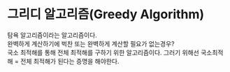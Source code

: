 # 그리디 알고리즘(Greedy Algorithm)
탐욕 알고리즘이라는 알고리즘이다.  
완벽하게 계산하기에 벅찬 또는 완벽하게 계산할 필요가 없는경우?  
국소 최적해를 통해 전체 최적해를 구하기 위한 알고리즘이다.
그러기 위해선 국소최적해 = 전체 최적해가 된다는 증명을 해야한다.
